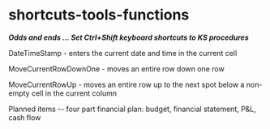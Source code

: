 # shortcuts-tools-functions

**_Odds and ends ... Set Ctrl+Shift keyboard shortcuts to KS procedures_**

DateTimeStamp - enters the current date and time in the current cell

MoveCurrentRowDownOne - moves an entire row down one row

MoveCurrentRowUp - moves an entire row up to the next spot below a non-empty cell in the current column

Planned items -- four part financial plan: budget, financial statement, P&L, cash flow